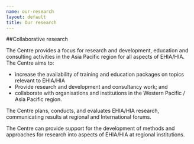 ```yaml
---
name: our-research
layout: default
title: Our research
---
```


##Collaborative research

The Centre provides a focus for research and development, education and consulting activities in the Asia Pacific region for all aspects of EHIA/HIA.
The Centre aims to:

- increase the availability of training and education packages on topics relevant to EHIA/HIA
- Provide research and development and consultancy work; and
- collaborate with organisations and institutions in the Western Pacific / Asia Pacific region.


The Centre plans, conducts, and evaluates EHIA/HIA research, communicating results at regional and International forums.

The Centre can provide support for the development of methods and approaches for research into aspects of EHIA/HIA at regional institutions.
